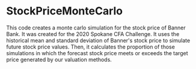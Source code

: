 # StockPriceMonteCarlo
This code creates a monte carlo simulation for the stock price of Banner Bank. It was created for the 2020 Spokane CFA Challenge.
It uses the historical mean and standard deviation of Banner's stock price to simulate future stock price values. Then, it calculates
the proportion of those simulations in which the forecast stock price meets or exceeds the target price generated by our valuation
methods.
